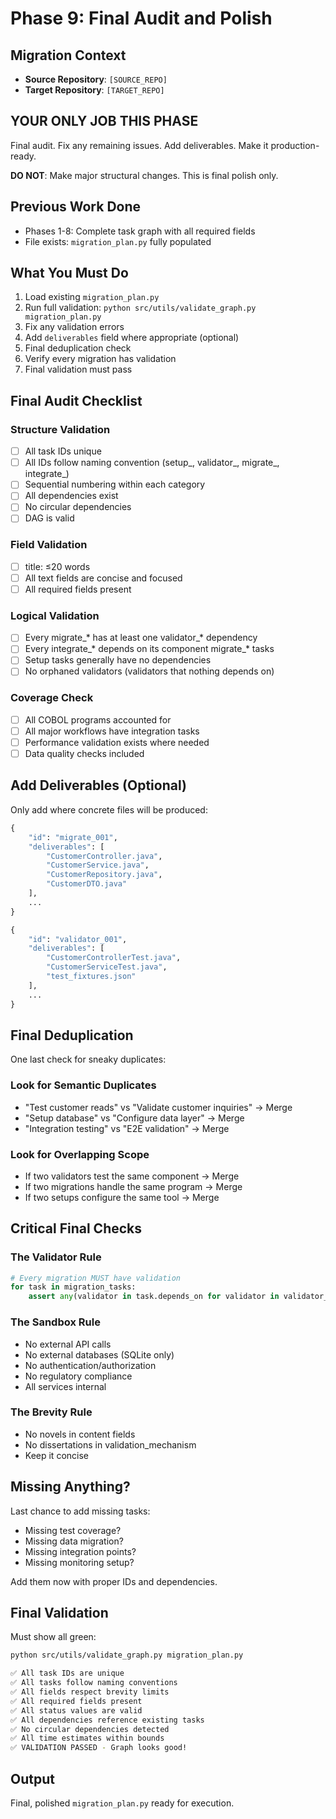 # Phase 9: Final Audit and Polish

## Migration Context
- **Source Repository**: `[SOURCE_REPO]`
- **Target Repository**: `[TARGET_REPO]`

## YOUR ONLY JOB THIS PHASE
Final audit. Fix any remaining issues. Add deliverables. Make it production-ready.

**DO NOT**: Make major structural changes. This is final polish only.

## Previous Work Done
- Phases 1-8: Complete task graph with all required fields
- File exists: `migration_plan.py` fully populated

## What You Must Do
1. Load existing `migration_plan.py`
2. Run full validation: `python src/utils/validate_graph.py migration_plan.py`
3. Fix any validation errors
4. Add `deliverables` field where appropriate (optional)
5. Final deduplication check
6. Verify every migration has validation
7. Final validation must pass

## Final Audit Checklist

### Structure Validation
- [ ] All task IDs unique
- [ ] All IDs follow naming convention (setup_, validator_, migrate_, integrate_)
- [ ] Sequential numbering within each category
- [ ] All dependencies exist
- [ ] No circular dependencies
- [ ] DAG is valid

### Field Validation  
- [ ] title: ≤20 words
- [ ] All text fields are concise and focused
- [ ] All required fields present

### Logical Validation
- [ ] Every migrate_* has at least one validator_* dependency
- [ ] Every integrate_* depends on its component migrate_* tasks
- [ ] Setup tasks generally have no dependencies
- [ ] No orphaned validators (validators that nothing depends on)

### Coverage Check
- [ ] All COBOL programs accounted for
- [ ] All major workflows have integration tasks
- [ ] Performance validation exists where needed
- [ ] Data quality checks included

## Add Deliverables (Optional)
Only add where concrete files will be produced:

```python
{
    "id": "migrate_001",
    "deliverables": [
        "CustomerController.java",
        "CustomerService.java",
        "CustomerRepository.java",
        "CustomerDTO.java"
    ],
    ...
}

{
    "id": "validator_001",
    "deliverables": [
        "CustomerControllerTest.java",
        "CustomerServiceTest.java",
        "test_fixtures.json"
    ],
    ...
}
```

## Final Deduplication
One last check for sneaky duplicates:

### Look for Semantic Duplicates
- "Test customer reads" vs "Validate customer inquiries" → Merge
- "Setup database" vs "Configure data layer" → Merge
- "Integration testing" vs "E2E validation" → Merge

### Look for Overlapping Scope
- If two validators test the same component → Merge
- If two migrations handle the same program → Merge
- If two setups configure the same tool → Merge

## Critical Final Checks

### The Validator Rule
```python
# Every migration MUST have validation
for task in migration_tasks:
    assert any(validator in task.depends_on for validator in validator_tasks)
```

### The Sandbox Rule
- No external API calls
- No external databases (SQLite only)
- No authentication/authorization
- No regulatory compliance
- All services internal

### The Brevity Rule
- No novels in content fields
- No dissertations in validation_mechanism
- Keep it concise

## Missing Anything?
Last chance to add missing tasks:
- Missing test coverage?
- Missing data migration?
- Missing integration points?
- Missing monitoring setup?

Add them now with proper IDs and dependencies.

## Final Validation
Must show all green:
```bash
python src/utils/validate_graph.py migration_plan.py

✅ All task IDs are unique
✅ All tasks follow naming conventions
✅ All fields respect brevity limits
✅ All required fields present
✅ All status values are valid
✅ All dependencies reference existing tasks
✅ No circular dependencies detected
✅ All time estimates within bounds
✅ VALIDATION PASSED - Graph looks good!
```

## Output
Final, polished `migration_plan.py` ready for execution.
